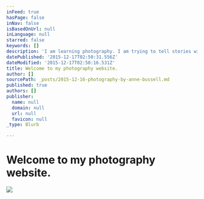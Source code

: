 ```yaml
---
inFeed: true
hasPage: false
inNav: false
isBasedOnUrl: null
inLanguage: null
starred: false
keywords: []
description: 'I am learning photography. I am trying to tell stories with my pictures and create art. I hope the Grid will be a good place to feature my artwork. '
datePublished: '2015-12-17T02:50:31.556Z'
dateModified: '2015-12-17T02:50:16.531Z'
title: Welcome to my photography website.
author: []
sourcePath: _posts/2015-12-16-photography-by-anne-bussell.md
published: true
authors: []
publisher:
  name: null
  domain: null
  url: null
  favicon: null
_type: Blurb

---
```

# **Welcome to my photography website.**
![](https://the-grid-user-content.s3-us-west-2.amazonaws.com/6f845162-40f3-4abd-ba7a-cd03b8ee74a8.png)